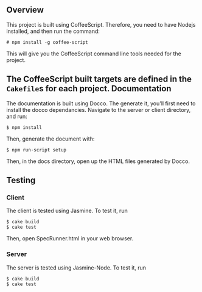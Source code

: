 
Overview
--------

This project is built using CoffeeScript. Therefore, you need to have Nodejs installed, and then run the command:

```
# npm install -g coffee-script
```

This will give you the CoffeeScript command line tools needed for the project.

The CoffeeScript built targets are defined in the ```Cakefile```s for each project.
Documentation
-------------

The documentation is built using Docco. The generate it, you'll first need to install the docco dependancies. Navigate to the server or client directory, and run:

```
$ npm install
```

Then, generate the document with:
```
$ npm run-script setup
```

Then, in the docs directory, open up the HTML files generated by Docco.

Testing
-------

### Client

The client is tested using Jasmine. To test it, run

```
$ cake build
$ cake test
```

Then, open SpecRunner.html in your web browser.

### Server

The server is tested using Jasmine-Node. To test it, run

```
$ cake build
$ cake test
```

